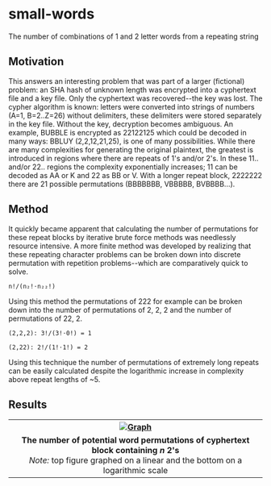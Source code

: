 # small-words
The number of combinations of 1 and 2 letter words from a repeating string

## Motivation

This answers an interesting problem that was part of a larger (fictional) problem: an SHA hash of unknown length was encrypted into a cyphertext file and a key file.  Only the cyphertext was recovered--the key was lost.  The cypher algorithm is known: letters were converted into strings of numbers (A=1, B=2..Z=26) without delimiters, these delimiters were stored separately in the key file.  Without the key, decryption becomes ambiguous.  An example, BUBBLE is encrypted as 22122125 which could be decoded in many ways: BBLUY (2,2,12,21,25), is one of many possibilities.  While there are many complexities for generating the original plaintext, the greatest is introduced in regions where there are repeats of 1's and/or 2's.  In these 11.. and/or 22.. regions the complexity exponentially increases; 11 can be decoded as AA or K and 22 as BB or V. With a longer repeat block, 2222222 there are 21 possible permutations (BBBBBBB, VBBBBB, BVBBBB...). 

## Method

It quickly became apparent that calculating the number of permutations for these repeat blocks by iterative brute force methods was needlessly resource intensive.  A more finite method was developed by realizing that these repeating character problems can be broken down into discrete permutation with repetition problems--which are comparatively quick to solve. 

```
n!/(n₂!⋅n₂₂!)
```
Using this method the permutations of 222 for example can be broken down into the number of permutations of 2, 2, 2 and the number of permutations of 22, 2.
```
(2,2,2): 3!/(3!⋅0!) = 1

(2,22): 2!/(1!⋅1!) = 2
```
Using this technique the number of permutations of extremely long repeats can be easily calculated despite the logarithmic increase in complexity above repeat lengths of ~5.

## Results
<table>
    <tr>
      <th><a href=https://user-images.githubusercontent.com/87097441/130053642-d183c08f-9a2a-4c6d-9640-919c99cd4c82.png><img src=https://user-images.githubusercontent.com/87097441/130053642-d183c08f-9a2a-4c6d-9640-919c99cd4c82.png alt="Graph" height="auto" width="auto"></a></th>
    </tr>
    <tr>
  <td align="center"><b>The number of potential word permutations of cyphertext block containing <i>n</i> 2's</b><br><i>Note:</i> top figure graphed on a linear and the bottom on a logarithmic scale</td>
    </tr>
</table>

